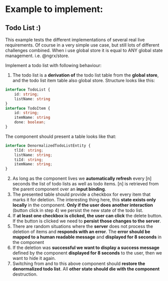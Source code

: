 # Example to implement:

 ## Todo List :)
 This example tests the different implementations of several real live requirements.
 Of course in a very simple use case, but still lots of different challenges combined.
 When i use global store it is equal to ANY global state management. i.e. @ngrx/store.
 
 Implement a todo list with following behaviour:
 
 1. The todo list is a **derivation of** the todo list table from the **global store**, 
  and the todo list item table also global store. Structure looks like this:
```typescript
interface TodoList {
    id: string;
    listName: string
}
interface TodoItem {
    id: string;
    itemName: string
    done: boolean;
}
``` 
The component should present a table looks like that:
```typescript
interface DenormalizedTodoListEntity {
    tlId: string;
    listName: string;
    tiId: string;
    itemName: string;
}
```
2. As long as the component lives we **automatically refresh** every [n] seconds the list of todo lists as well as todo items. 
[n] is retrieved from the parent component over an **input binding**.
3. The presented table should provide a checkbox for every item that marks it for deletion. The interesting thing here, this **state exists only locally** in the component.
**Only if the user does another interaction** (button click in step 4) we persist the new state of the todo list.
4. If **at least one checkbox is clicked, the user can click** the delete button.
 If the button is clicked we need to **persist those changes to the server**.
5. There are random situations where the **server** does not process the deletion of items and **responds with an error**.
 The **error should be mapped to a human readable message** and **displayed for 8 seconds** in the component
6. If the deletion was **successful we want to display a success message** defined by the component
**displayed for 8 seconds** to the user, then we want to hide it again.
7. Switching from and to this above component should **restore the denormalized todo list**.
All **other state should die with the component** destruction.  

